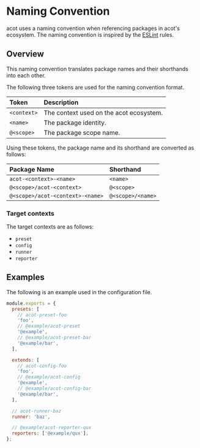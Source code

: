 # Naming Convention

acot uses a naming convention when referencing packages in acot's ecosystem. The naming convention is inspired by the [ESLint](https://github.com/eslint/eslint) rules.

## Overview

This naming convention translates package names and their shorthands into each other.

The following three tokens are used for the naming convention format.

| Token       | Description                             |
| :---------- | :-------------------------------------- |
| `<context>` | The context used on the acot ecosystem. |
| `<name>`    | The package identity.                   |
| `@<scope>`  | The package scope name.                 |

Using these tokens, the package name and its shorthand are converted as follows:

| Package Name                     | Shorthand         |
| :------------------------------- | :---------------- |
| `acot-<context>-<name>`          | `<name>`          |
| `@<scope>/acot-<context>`        | `@<scope>`        |
| `@<scope>/acot-<context>-<name>` | `@<scope>/<name>` |

### Target contexts

The target contexts are as follows:

- `preset`
- `config`
- `runner`
- `reporter`

## Examples

The following is an example used in the configuration file.

```javascript
module.exports = {
  presets: [
    // acot-preset-foo
    'foo',
    // @example/acot-preset
    '@example',
    // @example/acot-preset-bar
    '@example/bar',
  ],

  extends: [
    // acot-config-foo
    'foo',
    // @example/acot-config
    '@example',
    // @example/acot-config-bar
    '@example/bar',
  ],

  // acot-runner-baz
  runner: 'baz',

  // @example/acot-reporter-qux
  reporters: ['@example/qux'],
};
```
